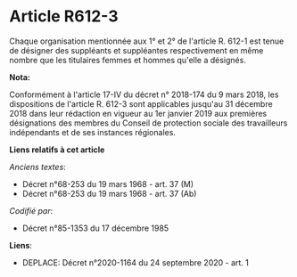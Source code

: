 # Article R612-3

Chaque organisation mentionnée aux 1° et 2° de l'article R. 612-1 est tenue de désigner des suppléants et suppléantes
respectivement en même nombre que les titulaires femmes et hommes qu'elle a désignés.

**Nota:**

Conformément à l'article 17-IV du décret n° 2018-174 du 9 mars 2018, les dispositions de l'article R. 612-3 sont applicables
jusqu'au 31 décembre 2018 dans leur rédaction en vigueur au 1er janvier 2019 aux premières désignations des membres du
Conseil de protection sociale des travailleurs indépendants et de ses instances régionales.

**Liens relatifs à cet article**

_Anciens textes_:

  - Décret n°68-253 du 19 mars 1968 - art. 37 (M)
  - Décret n°68-253 du 19 mars 1968 - art. 37 (Ab)

_Codifié par_:

  - Décret n°85-1353 du 17 décembre 1985

**Liens**:

  - DEPLACE: Décret n°2020-1164 du 24 septembre 2020 - art. 1
